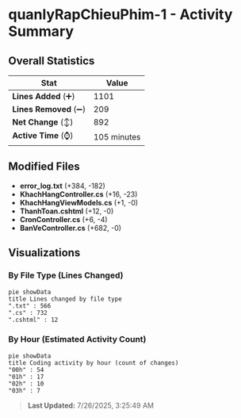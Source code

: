 # quanlyRapChieuPhim-1 - Activity Summary 

## Overall Statistics

| Stat                   | Value                                                             |
| ---------------------- | ----------------------------------------------------------------- |
| **Lines Added** (➕)   | 1101                                          |
| **Lines Removed** (➖) | 209                                        |
| **Net Change** (↕)    | 892                |
| **Active Time** (⌚)   | 105 minutes |


## Modified Files
- **error_log.txt** (+384, -182)
- **KhachHangController.cs** (+16, -23)
- **KhachHangViewModels.cs** (+1, -0)
- **ThanhToan.cshtml** (+12, -0)
- **CronController.cs** (+6, -4)
- **BanVeController.cs** (+682, -0)

## Visualizations

### By File Type (Lines Changed)

```mermaid
pie showData
title Lines changed by file type
".txt" : 566
".cs" : 732
".cshtml" : 12
```

### By Hour (Estimated Activity Count)

```mermaid
pie showData
title Coding activity by hour (count of changes)
"00h" : 54
"01h" : 17
"02h" : 10
"03h" : 7
```


> **Last Updated:** 7/26/2025, 3:25:49 AM